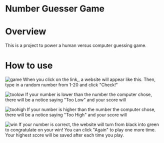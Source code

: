 # Number Guesser Game
# Overview
This is a project to power a human versus computer guessing game. 

# How to use
![game](https://user-images.githubusercontent.com/87378628/135094959-40ea9e71-5d1d-4b14-b71a-f8f68837cf20.png)
When you click on the link,, a website will appear like this. Then, type in a random number from 1-20 and click "Check!"

![toolow](https://user-images.githubusercontent.com/87378628/135095103-e54567ca-c113-4c94-9132-ab8c8d9bf02e.png)
If your number is lower than the number the computer chose, there will be a notice saying "Too Low" and your score will 

![toohigh](https://user-images.githubusercontent.com/87378628/135095247-a62a1dcd-0b86-40f4-af6e-a2cb76c6a400.png)
If your number is higher than the number the computer chose, there will be a notice saying "Too High" and your score will 

![win](https://user-images.githubusercontent.com/87378628/135095951-5cf4e01a-6333-4ca1-979e-02fe6032227e.png)
If your number is correct, the website will turn from black into green to congratulate on your win! You can click "Again" to play one more time. 
Your highest score will be saved after each time you play. 

